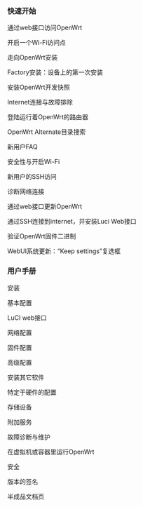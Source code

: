 ### 快速开始

通过web接口访问OpenWrt

开启一个Wi-Fi访问点

走向OpenWrt安装

Factory安装：设备上的第一次安装

安装OpenWrt开发快照

Internet连接与故障排除

登陆运行着OpenWrt的路由器

OpenWrt Alternate目录搜索

新用户FAQ

安全性与开启Wi-Fi

新用户的SSH访问

诊断网络连接

通过web接口更新OpenWrt

通过SSH连接到internet，并安装Luci Web接口

验证OpenWrt固件二进制

WebUI系统更新：“Keep settings”复选框

### 用户手册

安装

基本配置

LuCI web接口

网络配置

固件配置

高级配置

安装其它软件

特定于硬件的配置

存储设备

附加服务

故障诊断与维护

在虚拟机或容器里运行OpenWrt

安全

版本的签名

半成品文档页